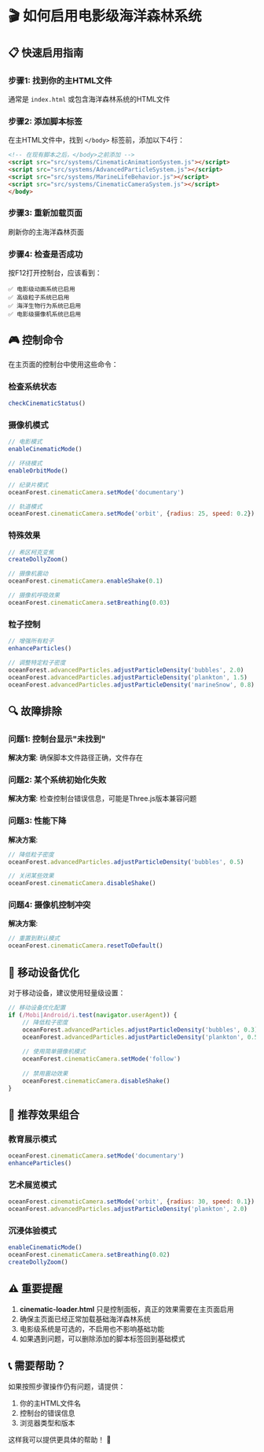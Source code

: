 # 🎬 如何启用电影级海洋森林系统

## 📋 快速启用指南

### 步骤1: 找到你的主HTML文件
通常是 `index.html` 或包含海洋森林系统的HTML文件

### 步骤2: 添加脚本标签
在主HTML文件中，找到 `</body>` 标签前，添加以下4行：

```html
<!-- 在现有脚本之后，</body>之前添加 -->
<script src="src/systems/CinematicAnimationSystem.js"></script>
<script src="src/systems/AdvancedParticleSystem.js"></script>
<script src="src/systems/MarineLifeBehavior.js"></script>
<script src="src/systems/CinematicCameraSystem.js"></script>
</body>
```

### 步骤3: 重新加载页面
刷新你的主海洋森林页面

### 步骤4: 检查是否成功
按F12打开控制台，应该看到：
```
✅ 电影级动画系统已启用
✅ 高级粒子系统已启用  
✅ 海洋生物行为系统已启用
✅ 电影级摄像机系统已启用
```

## 🎮 控制命令

在主页面的控制台中使用这些命令：

### 检查系统状态
```javascript
checkCinematicStatus()
```

### 摄像机模式
```javascript
// 电影模式
enableCinematicMode()

// 环绕模式  
enableOrbitMode()

// 纪录片模式
oceanForest.cinematicCamera.setMode('documentary')

// 轨道模式
oceanForest.cinematicCamera.setMode('orbit', {radius: 25, speed: 0.2})
```

### 特殊效果
```javascript
// 希区柯克变焦
createDollyZoom()

// 摄像机震动
oceanForest.cinematicCamera.enableShake(0.1)

// 摄像机呼吸效果
oceanForest.cinematicCamera.setBreathing(0.03)
```

### 粒子控制
```javascript
// 增强所有粒子
enhanceParticles()

// 调整特定粒子密度
oceanForest.advancedParticles.adjustParticleDensity('bubbles', 2.0)
oceanForest.advancedParticles.adjustParticleDensity('plankton', 1.5)
oceanForest.advancedParticles.adjustParticleDensity('marineSnow', 0.8)
```

## 🔍 故障排除

### 问题1: 控制台显示"未找到"
**解决方案**: 确保脚本文件路径正确，文件存在

### 问题2: 某个系统初始化失败  
**解决方案**: 检查控制台错误信息，可能是Three.js版本兼容问题

### 问题3: 性能下降
**解决方案**: 
```javascript
// 降低粒子密度
oceanForest.advancedParticles.adjustParticleDensity('bubbles', 0.5)

// 关闭某些效果
oceanForest.cinematicCamera.disableShake()
```

### 问题4: 摄像机控制冲突
**解决方案**:
```javascript
// 重置到默认模式
oceanForest.cinematicCamera.resetToDefault()
```

## 📱 移动设备优化

对于移动设备，建议使用轻量级设置：

```javascript
// 移动设备优化配置
if (/Mobi|Android/i.test(navigator.userAgent)) {
    // 降低粒子密度
    oceanForest.advancedParticles.adjustParticleDensity('bubbles', 0.3)
    oceanForest.advancedParticles.adjustParticleDensity('plankton', 0.5)
    
    // 使用简单摄像机模式
    oceanForest.cinematicCamera.setMode('follow')
    
    // 禁用震动效果
    oceanForest.cinematicCamera.disableShake()
}
```

## 🎯 推荐效果组合

### 教育展示模式
```javascript
oceanForest.cinematicCamera.setMode('documentary')
enhanceParticles()
```

### 艺术展览模式  
```javascript
oceanForest.cinematicCamera.setMode('orbit', {radius: 30, speed: 0.1})
oceanForest.advancedParticles.adjustParticleDensity('plankton', 2.0)
```

### 沉浸体验模式
```javascript
enableCinematicMode()
oceanForest.cinematicCamera.setBreathing(0.02)
createDollyZoom()
```

## ⚠️ 重要提醒

1. **cinematic-loader.html** 只是控制面板，真正的效果需要在主页面启用
2. 确保主页面已经正常加载基础海洋森林系统
3. 电影级系统是可选的，不启用也不影响基础功能
4. 如果遇到问题，可以删除添加的脚本标签回到基础模式

## 📞 需要帮助？

如果按照步骤操作仍有问题，请提供：
1. 你的主HTML文件名
2. 控制台的错误信息
3. 浏览器类型和版本

这样我可以提供更具体的帮助！ 🚀